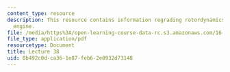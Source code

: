 ```yaml
---
content_type: resource
description: This resource contains information regrading rotordynamics of the jet
  engine.
file: /media/https%3A/open-learning-course-data-rc.s3.amazonaws.com/16-50-introduction-to-propulsion-systems-spring-2012/8b492c0dca361e87feb62e0932d73148_MIT16_50S12_lec38.pdf
file_type: application/pdf
resourcetype: Document
title: Lecture 38
uid: 8b492c0d-ca36-1e87-feb6-2e0932d73148
---
```

